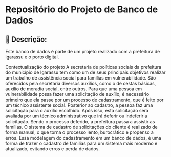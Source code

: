 # Repositório do Projeto de Banco de Dados

## 📌 Descrição: 

Este banco de dados é parte de um projeto realizado com a prefeitura de igarassu e o porto digital.

Contextualização do projeto
A secretaria de políticas sociais da prefeitura do município de Igarassu tem
como um de seus principais objetivos realizar um trabalho de assistência
social para famílias em vulnerabilidade. São oferecidos pela secretaria
diversos auxílios, como o de cestas básicas, auxílio de moradia social, entre
outros. Para que uma pessoa em vulnerabilidade possa fazer uma solicitação
de auxílio, é necessário primeiro que ela passe por um processo de
cadastramento, que é feito por um técnico assistente social. Posterior ao
cadastro, a pessoa faz uma solicitação para o auxílio escolhido. Após isso,
esta solicitação será avaliada por um técnico administrativo que irá deferir ou
indeferir a solicitação. Sendo o processo deferido, a prefeitura passa a assistir
as famílias. O sistema de cadastro de solicitações do cliente é realizado de forma manual,
o que torna o processo lento, burocrático e propenso a erros. Essa modelagem do cadastramento
em um banco de dados, é uma forma de trazer o cadastro de familias para um sistema mais
moderno e atualizado, evitando erros e perda de dados.
                                
